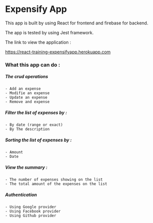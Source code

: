 # Expensify App

This app is built by using React for frontend and firebase for backend.

The app is tested by using Jest framework.

The link to view the application : 

https://react-training-expensifyapp.herokuapp.com

### What this app can do :

 ##### The crud operations 
    - Add an expense
    - Modifie an expense 
    - Update an expense
    - Remove and expense
 
 ##### Filter the list of expenses by :
    - By date (range or exact)
    - By The description
 
 ##### Sorting the list of expenses by :
    - Amount 
    - Date
 
 ##### View the summary :
    - The number of expenses showing on the list 
    - The total amount of the expenses on the list
 
 ##### Authentication
    - Using Google provider
    - Using Facebook provider
    - Using Github provider
       
